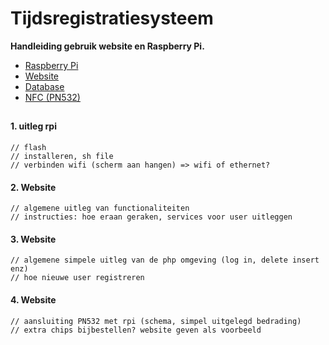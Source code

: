 # Tijdsregistratiesysteem

**Handleiding gebruik website en Raspberry Pi.**

* [Raspberry Pi](#1)
* [Website](#2)
* [Database](#3)
* [NFC (PN532)](#4)

##

#### 1. uitleg rpi <a name="1"></a>
    // flash
    // installeren, sh file
    // verbinden wifi (scherm aan hangen) => wifi of ethernet?


#### 2. Website <a name="2"></a>
    // algemene uitleg van functionaliteiten
    // instructies: hoe eraan geraken, services voor user uitleggen

#### 3. Website <a name="2"></a>
    // algemene simpele uitleg van de php omgeving (log in, delete insert enz)
    // hoe nieuwe user registreren
    

#### 4. Website <a name="4"></a>
    // aansluiting PN532 met rpi (schema, simpel uitgelegd bedrading)
    // extra chips bijbestellen? website geven als voorbeeld